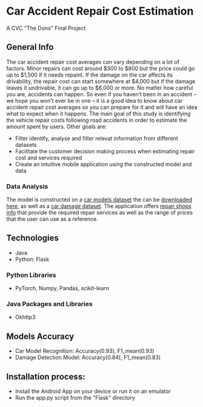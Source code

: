 # Car Accident Repair Cost Estimation
A CVC "The Dons" Final Project
## General Info
The car accident repair cost averages can vary depending on a lot of factors. Minor repairs can cost around $300 to $800 but the price could go up to $1,500 if it needs repaint. If the damage on the car affects its drivability, the repair cost can start somewhere at $4,000 but if the damage leaves it undrivable, it can go up to $6,000 or more.
No matter how careful you are, accidents can happen. So even if you haven’t been in an accident – we hope you won’t ever be in one – it is a good idea to know about car accident repair cost averages so you can prepare for it and will have an idea what to expect when it happens.
The main goal of this study is identifying the vehicle repair costs following road accidents in order to estimate the amount spent by users. Other goals are:
* Filter identify, analyse and filter relevat information from different datasets
* Facilitate the customer decision making process when estimating repair cost and services required
* Create an intuitive mobile application using the constructed model and data
### Data Analysis
The model is constructed on a [car models dataset](https://datasets.bifrost.ai/info/1077) the can be [downloaded here](https://www.dropbox.com/s/uwa7c5uz7cac7cw/VMMRdb.zip?dl=0), as well as a [car damage dataset](https://peltarion.com/knowledge-center/documentation/terms/dataset-licenses/car-damage). The application offers [repair shops info](https://keycollisioncenter.com/) that provide the required repair services as well as the range of prices that the user can use as a reference.
## Technologies
* Java
* Python: Flask
### Python Libraries 
* PyTorch, Numpy, Pandas, scikit-learn
### Java Packages and Libraries
* Okhttp3
## Models Accuracy
* Car Model Recognition: Accuracy(0.93), F1_mean(0.93)
* Damage Detection Model: Accuracy(0.84), F1_mean(0.83)
## Installation process:
* Install the Android App on your device or run it on an emulator
* Run the app.py script from the "Flask" directory
